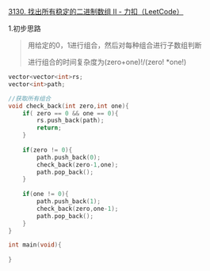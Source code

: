 [3130. 找出所有稳定的二进制数组 II - 力扣（LeetCode）](https://leetcode.cn/problems/find-all-possible-stable-binary-arrays-ii/description/)

1.初步思路

> 用给定的0，1进行组合，然后对每种组合进行子数组判断
>
> 进行组合的时间复杂度为(zero+one)!/(zero! *one!)
>
> 

```c++
vector<vector<int>rs;
vector<int>path;

//获取所有组合
void check_back(int zero,int one){
    if( zero == 0 && one == 0){
        rs.push_back(path);
        return;
    }
    
    if(zero != 0){
        path.push_back(0);
        check_back(zero-1,one);
        path.pop_back();
    }
    
    if(one != 0){
        path.push_back(1);
        check_back(zero,one-1);
        path.pop_back();
    }    
}

int main(void){
    
}
```

